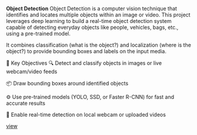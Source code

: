 **Object Detection**
Object Detection is a computer vision technique that identifies and locates multiple objects within an image or video. This project leverages deep learning to build a real-time object detection system capable of detecting everyday objects like people, vehicles, bags, etc., using a pre-trained model.

It combines classification (what is the object?) and localization (where is the object?) to provide bounding boxes and labels on the input media.

🎯 Key Objectives
🔍 Detect and classify objects in images or live webcam/video feeds

📦 Draw bounding boxes around identified objects

⚙️ Use pre-trained models (YOLO, SSD, or Faster R-CNN) for fast and accurate results

🎥 Enable real-time detection on local webcam or uploaded videos

[view](https://github.com/Pininttisunil/Coding-Raja-Technologies-Internship-Task-2/blob/main/object%20detection.ipynb)
